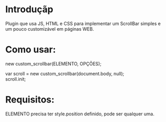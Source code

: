# Introduçãp

Plugin que usa JS, HTML e CSS para implementar um ScrollBar simples e um pouco customizável em páginas WEB.

# Como usar:

new custom_scrollbar(ELEMENTO, OPÇÕES);

var scroll = new custom_scrollbar(document.body, null);\
scroll.init;

# Requisitos:

ELEMENTO precisa ter style.position definido, pode ser qualquer uma.
